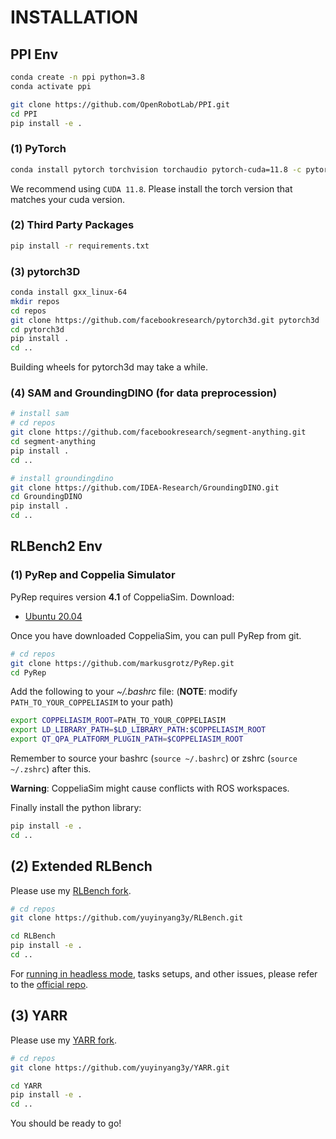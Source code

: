 # INSTALLATION
## PPI Env

```bash
conda create -n ppi python=3.8
conda activate ppi

git clone https://github.com/OpenRobotLab/PPI.git
cd PPI
pip install -e .

```
### (1) PyTorch
```bash
conda install pytorch torchvision torchaudio pytorch-cuda=11.8 -c pytorch -c nvidia
```
We recommend using `CUDA 11.8`. Please install the torch version that matches your cuda version.

### (2) Third Party Packages
```bash
pip install -r requirements.txt
```

### (3) pytorch3D
```bash
conda install gxx_linux-64
mkdir repos
cd repos
git clone https://github.com/facebookresearch/pytorch3d.git pytorch3d
cd pytorch3d
pip install .
cd ..
```
Building wheels for pytorch3d may take a while.

### (4) SAM and GroundingDINO (for data preprocession)

```bash
# install sam
# cd repos
git clone https://github.com/facebookresearch/segment-anything.git
cd segment-anything
pip install .
cd ..

# install groundingdino
git clone https://github.com/IDEA-Research/GroundingDINO.git
cd GroundingDINO
pip install .
cd ..

```

## RLBench2 Env
### (1) PyRep and Coppelia Simulator
PyRep requires version **4.1** of CoppeliaSim. Download: 
- [Ubuntu 20.04](https://www.coppeliarobotics.com/files/V4_1_0/CoppeliaSim_Edu_V4_1_0_Ubuntu20_04.tar.xz)

Once you have downloaded CoppeliaSim, you can pull PyRep from git. 

```bash
# cd repos
git clone https://github.com/markusgrotz/PyRep.git
cd PyRep
```

Add the following to your *~/.bashrc* file: (__NOTE__: modify `PATH_TO_YOUR_COPPELIASIM` to your path)

```bash
export COPPELIASIM_ROOT=PATH_TO_YOUR_COPPELIASIM
export LD_LIBRARY_PATH=$LD_LIBRARY_PATH:$COPPELIASIM_ROOT
export QT_QPA_PLATFORM_PLUGIN_PATH=$COPPELIASIM_ROOT
```

Remember to source your bashrc (`source ~/.bashrc`) or 
zshrc (`source ~/.zshrc`) after this.

**Warning**: CoppeliaSim might cause conflicts with ROS workspaces. 

Finally install the python library:

```bash
pip install -e .
cd ..
```

## (2) Extended RLBench

Please use my [RLBench fork](https://github.com/yuyinyang3y/RLBench/). 

```bash
# cd repos
git clone https://github.com/yuyinyang3y/RLBench.git

cd RLBench
pip install -e .
cd ..
```

For [running in headless mode](https://github.com/MohitShridhar/RLBench/tree/peract#running-headless), tasks setups, and other issues, please refer to the [official repo](https://github.com/stepjam/RLBench).

## (3) YARR

Please use my [YARR fork](https://github.com/yuyinyang3y/YARR/).

```bash
# cd repos
git clone https://github.com/yuyinyang3y/YARR.git 

cd YARR
pip install -e .
cd ..
```

You should be ready to go!


